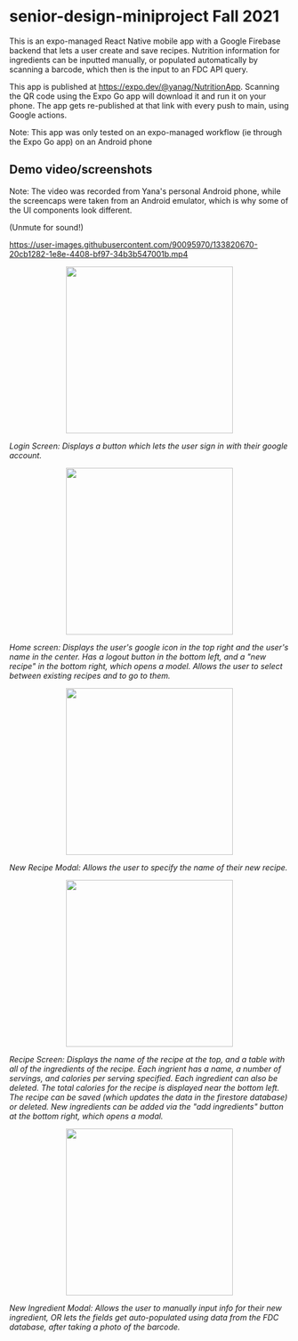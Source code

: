 # senior-design-miniproject Fall 2021

This is an expo-managed React Native mobile app with a Google Firebase backend that lets a user create and save recipes. Nutrition information for ingredients can be inputted manually, or populated automatically by scanning a barcode, which then is the input to an FDC API query.

This app is published at https://expo.dev/@yanag/NutritionApp. Scanning the QR code using the Expo Go app will download it and run it on your phone. The app gets re-published at that link with every push to main, using Google actions.

Note: This app was only tested on an expo-managed workflow (ie through the Expo Go app) on an Android phone

## Demo video/screenshots

Note: The video was recorded from Yana's personal Android phone, while the screencaps were taken from an Android emulator, which is why some of the UI components look different. 

(Unmute for sound!)

https://user-images.githubusercontent.com/90095970/133820670-20cb1282-1e8e-4408-bf97-34b3b547001b.mp4


<p align="center">
<img src="https://user-images.githubusercontent.com/90095970/133824348-ec2e1e00-0157-44b5-b4e3-33ca948fe182.png" width="300">
 
  <i align="center">Login Screen: Displays a button which lets the user sign in with their google account.</i>
</p>




<p align="center">
<img src="https://user-images.githubusercontent.com/90095970/133822579-5a881318-58b9-4afc-8483-08564374fa7b.png" width="300">
</p>

_Home screen: Displays the user's google icon in the top right and the user's name in the center. Has a logout button in the bottom left, and a "new recipe" in the bottom right, which opens a model. Allows the user to select between existing recipes and to go to them._


<p align="center">
<img src="https://user-images.githubusercontent.com/90095970/133823196-0baf8420-5983-4d58-8b9a-39132f066784.png" width="300">
</p>

_New Recipe Modal: Allows the user to specify the name of their new recipe._


<p align="center">
<img src="https://user-images.githubusercontent.com/90095970/133823488-188a437d-bef5-47c6-a3e2-f6fb2b1d964a.png" width="300">
</p>

_Recipe Screen: Displays the name of the recipe at the top, and a table with all of the ingredients of the recipe. Each ingrient has a name, a number of servings, and calories per serving specified. Each ingredient can also be deleted. The total calories for the recipe is displayed near the bottom left. The recipe can be saved (which updates the data in the firestore database) or deleted. New ingredients can be added via the "add ingredients" button at the bottom right, which opens a modal._


<p align="center">
<img src="https://user-images.githubusercontent.com/90095970/133823849-7f75acb2-6c5f-4555-a8d2-b22a749a632d.png" width="300">
</p>

_New Ingredient Modal: Allows the user to  manually input info for their new ingredient, OR lets the fields get auto-populated using data from the FDC database, after taking a photo of the barcode._
